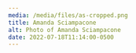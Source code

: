 ```yaml
---
media: /media/files/as-cropped.png
title: Amanda Sciampacone
alt: Photo of Amanda Sciampacone
date: 2022-07-18T11:14:00-0500
---
```

